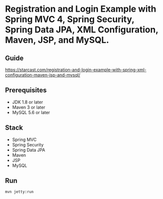 # Registration and Login Example with Spring MVC 4, Spring Security, Spring Data JPA, XML Configuration, Maven, JSP, and MySQL.

## Guide
https://starcast.com/registration-and-login-example-with-spring-xml-configuration-maven-jsp-and-mysql/

## Prerequisites
- JDK 1.8 or later
- Maven 3 or later
- MySQL 5.6 or later

## Stack
- Spring MVC
- Spring Security
- Spring Data JPA
- Maven
- JSP
- MySQL

## Run
```mvn jetty:run```
